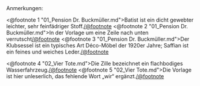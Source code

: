 <div class="anmerkungen">Anmerkungen:</div>

<@footnote 1 "01_Pension Dr. Buckmüller.md">Batist ist ein dicht gewebter leichter, sehr feinfädriger Stoff.</@footnote>
<@footnote 2 "01_Pension Dr. Buckmüller.md">In der Vorlage um eine Zeile nach unten verrutscht</@footnote>
<@footnote 3 "01_Pension Dr. Buckmüller.md">Der Klubsessel ist ein typisches Art Déco-Möbel der 1920er Jahre; Saffian ist ein feines und weiches Leder.</@footnote>

<@footnote 4 "02_Vier Tote.md">Die Zille bezeichnet ein flachbodiges Wasserfahrzeug.</@footnote>
<@footnote 5 "02_Vier Tote.md">Die Vorlage ist hier unleserlich, das fehlende Wort „wir“ ergänzt.</@footnote>

